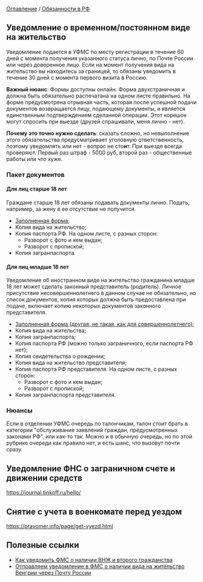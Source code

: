 [Оглавление](/faq/) / [Обязанности в РФ](/faq/docs/Обязанности_в_РФ.html)

## Уведомление о временном/постоянном виде на жительство
Уведомление подается в УФМС по месту регистрации в течение 60 дней с момента получения указанного статуса лично, по Почте России или через доверенное лицо. Если на момент получения вида на жительство вы находитесь за границей, то обязаны уведомить в течение 30 дней с момента первого визита в Россию.

**Важный нюанс**: Формы доступны онлайн. Форма двухстраничная и должна быть обязательно распечатана на одном листе правильно. На форме предусмотрена отрывная часть, которая после успешной подачи документов возвращается лицу, подающему документы, и является единственным подтверждением сделанной операции. Этот корешок могут спросить при выезде (друзей спрашивали, меня лично - нет).

**Почему это точно нужно сделать**: сказать сложно, но невыполнение этого обязательства предусматривает уголовную ответственность, поэтому уведомлять или нет - вопрос не сто**и**т. При выезде всегда проверяют. Первый раз штраф - 5000 руб, второй раз - общественные работы или что хуже.

### Пакет документов
#### Для лиц старше 18 лет
Граждане старше 18 лет обязаны подавать документы лично. Подать, например, за жену в ее отсутствие не получится.
* [Заполненная форма](../misc/after_18.pdf);
* Копия вида на жительство;
* Копия паспорта РФ. На одном листе, с разных сторон:
  * Разворот с фото и кем выдан;
  * Разворот с пропиской;
* Копия загранпаспорта.

#### Для лиц младше 18 лет
Уведомление об иностранном виде на жительство гражданина младше 18 лет может сделать законный представитель (родитель). Личное присутствие несовершеннолетнего в данном случае не обязательно, но список документов, копия которых должна быть предоставлена при подаче, включает копию некоторых документов законного представителя.
* [Заполненная форма (другая, не такая, как для совершеннолетнего)](../misc/before_18.pdf);
* Копия вида на жительства;
* Копия загранпаспорта;
* Копия паспорта РФ (можно только заграничного, если паспорта РФ нет);
* Копия свидетельства о рождении;
* Копия вида на жительство представителя;
* Копия паспорта РФ представителя. На одном листе, с разных сторон:
  * Разворот с фото и кем выдан;
  * Разворот с пропиской;
* Копия загранпаспорта представителя.

### Нюансы
Если в отделении УФМС очередь по талончикам, талон стоит брать в категории "обслуживание заявлений граждан, предусмотренных законами РФ", или как-то так. Можно и в обычную очередь, но по этой рубрике очереди как правило нет, и есть шанс, что вызовут почти сразу.

## Уведомление ФНС о заграничном счете и движении средств
https://journal.tinkoff.ru/hello/

## Снятие с учета в военкомате перед уездом
https://pravomer.info/page/get-vyezd.html

## Полезные ссылки
* [Как уведомить ФМС о наличии ВНЖ и второго гражданства](http://prian.ru/pub/31733.html)
* [Отправляем уведомление в ФМС о наличии вида на жительство Венгрии через Почту России](http://www.my-vengria.ru/2015/03/29/отправляем-уведомление-фмс-о-наличии-вида-на-жительство-венгрии-через-почту-россии/)

